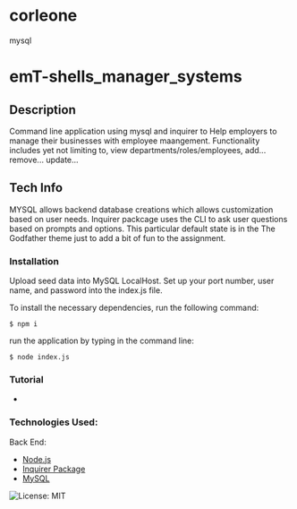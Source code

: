 # corleone
mysql
# emT-shells_manager_systems

## Description
Command line application using mysql and inquirer to  Help employers to manage their businesses with employee maangement. Functionality includes yet not limiting to, view departments/roles/employees, add... remove... update...

## Tech Info
MYSQL allows backend database creations which allows customization based on user needs. Inquirer packcage uses the CLI to ask user questions based on prompts and options. This particular default state is in the The Godfather theme just to add a bit of fun to the assignment.

### Installation
Upload seed data into MySQL LocalHost.
Set up your port number, user name, and password into the
index.js file.

To install the necessary dependencies, run the following command:
```
$ npm i
```
run the application by typing in the command line:
```
$ node index.js
```

### Tutorial
* 

### Technologies Used:
Back End:
* [Node.js](https://nodejs.org/en/)
* [Inquirer Package](https://www.npmjs.com/package/inquirer)
* [MySQL](https://www.mysql.com/)

![License: MIT](https://img.shields.io/badge/License-MIT-yellow.svg)
